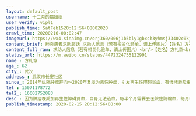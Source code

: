 ```yaml
---
layout: default_post
username: 十二月的猫姐姐
user_verify: vipl1
publish_time: SatFeb1520:12:56+08002020
crawl_time: 20200216-00:02:47
imageurl: https://wx4.sinaimg.cn/orj360/006j1b5bly1gbxch3yhmsj33402c0kjm.jpg,https://wx2.sinaimg.cn/orj360/006j1b5bly1gbxch1056bj32c0340kjl.jpg
content_brief: 肺炎患者求助超话 求助人信息（若有相关化验单，请上传图片）【姓名】方礼章【年龄】62【所在城市】武汉【所在小区、社区】武汉市长安社区【患病时间】2014年纵隔肿瘤开门～2020年复发为恶性肿瘤，引发再生性障碍贫血，有慢堵肺及重症肌无力【联系方式】15071178772【其他紧急联系人】16602 ...全文
content_full_raw: 求助人信息（若有相关化验单，请上传图片）<br/>【姓名】方礼章<br/>【年龄】62<br/>【所在城市】武汉<br/>【所在小区、社区】武汉市长安社区<br/>【患病时间】2014年纵隔肿瘤开门～2020年复发为恶性肿瘤，引发再生性障碍贫血，有慢堵肺及重症肌无力<br/>【联系方式】15071178772<br/>【其他紧急联系人】16602752083<br/>【病情描述】因为肿瘤晚期加再生性障碍贫血，自身无法造血，每半个月需要去医院住院输血，每月输血就医时血项检查血降至50～60，血小板10左右，病会人出现胸闷气短，呼吸困难，在家需依靠吸氧机，离一次输血时间仅有4天左右，之前输血的南京路中心医院昨天被征用为新冠制定医院无法收治，现急需可以住院的非肺炎患者输血的医院！！请大家帮帮忙🥺，肺炎期间一直很注意保护老人不被病毒感染，却没想到会因为无法输血而遭遇生命危机！！急需可以输血的医院，不需要任何其他治疗，只要能提供输血就可以了。🙏
status_url: https://m.weibo.cn/status/4472324755122991
name_: 方礼章
age_: 62
city_: 武汉
address_: 武汉市长安社区
since_: 2014年纵隔肿瘤开门～2020年复发为恶性肿瘤，引发再生性障碍贫血，有慢堵肺及重症肌无力
tel_: 15071178772
tel2_: 16602752083
desc_: 因为肿瘤晚期加再生性障碍贫血，自身无法造血，每半个月需要去医院住院输血，每月输血就医时血项检查血降至50～60，血小板10左右，病会人出现胸闷气短，呼吸困难，在家需依靠吸氧机，离一次输血时间仅有4天左右，之前输血的南京路中心医院昨天被征用为新冠制定医院无法收治，现急需可以住院的非肺炎患者输血的医院！！请大家帮帮忙🥺，肺炎期间一直很注意保护老人不被病毒感染，却没想到会因为无法输血而遭遇生命危机！！急需可以输血的医院，不需要任何其他治疗，只要能提供输血就可以了。🙏
publish_timestamp: 2020-02-15 20:12:56+08:00
---
```

